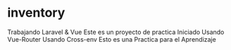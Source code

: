 # inventory

Trabajando Laravel & Vue
Este es un proyecto de practica Iniciado
Usando Vue-Router
Usando Cross-env
Esto es una Practica para el Aprendizaje
